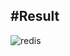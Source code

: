 








#Result
---





![redis](https://github.com/zxver1000/socketio-redis-adapter/assets/78923992/2edd6892-372d-488a-8294-774eb10c7f59)

